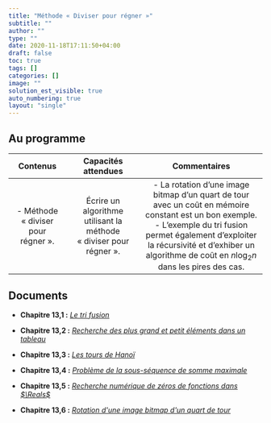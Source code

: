 ```yaml
---
title: "Méthode « Diviser pour régner »"
subtitle: ""
author: ""
type: ""
date: 2020-11-18T17:11:50+04:00
draft: false
toc: true
tags: []
categories: []
image: ""
solution_est_visible: true
auto_numbering: true
layout: "single"
---
```


## Au programme

| Contenus | Capacités attendues | Commentaires |
|:-:|:-:|:-:|
| - Méthode «&nbsp;diviser pour régner&nbsp;». | Écrire un algorithme utilisant la méthode «&nbsp;diviser pour régner&nbsp;».  | - La rotation d’une image bitmap d’un quart de tour avec un coût en mémoire constant est un bon exemple.<br />- L’exemple du tri fusion permet également d’exploiter la récursivité et d’exhiber un algorithme de coût en $n \log_2 n$ dans les pires des cas. |

## Documents

- **Chapitre 13,1 :** [*Le tri fusion*](1-tri-fusion)

- **Chapitre 13,2 :** [*Recherche des plus grand et petit éléments dans un tableau*](2-minmax)

- **Chapitre 13,3 :** [*Les tours de Hanoï*](3-tour-hanoi)

- **Chapitre 13,4 :** [*Problème de la sous-séquence de somme maximale*](4-max-somme-sous-tableau)

- **Chapitre 13,5 :** [*Recherche numérique de zéros de fonctions dans $\Reals$*](5-recherche-zero)

- **Chapitre 13,6 :** [*Rotation d'une image bitmap d'un quart de tour*](5-rotation-image)
